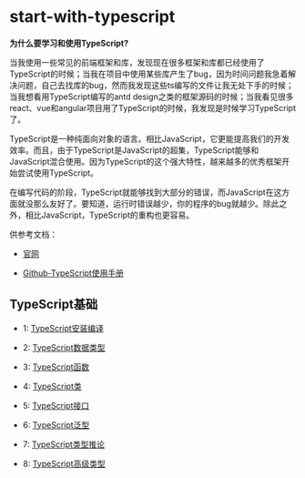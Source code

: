 # start-with-typescript

**为什么要学习和使用TypeScript?**

当我使用一些常见的前端框架和库，发现现在很多框架和库都已经使用了TypeScript的时候；当我在项目中使用某些库产生了bug，因为时间问题我急着解决问题，自己去找库的bug，然而我发现这些ts编写的文件让我无处下手的时候；当我想看用TypeScript编写的antd design之类的框架源码的时候；当我看见很多react、vue和angular项目用了TypeScript的时候，我发现是时候学习TypeScript了。

TypeScript是一种纯面向对象的语言。相比JavaScript，它更能提高我们的开发效率。而且，由于TypeScript是JavaScript的超集，TypeScript能够和JavaScript混合使用。因为TypeScript的这个强大特性，越来越多的优秀框架开始尝试使用TypeScript。

在编写代码的阶段，TypeScript就能够找到大部分的错误，而JavaScript在这方面就没那么友好了。要知道，运行时错误越少，你的程序的bug就越少。除此之外，相比JavaScript，TypeScript的重构也更容易。

供参考文档：

* [官网](https://www.tslang.cn/docs/home.html)

* [Github-TypeScript使用手册](https://github.com/zhongsp/TypeScript)

## TypeScript基础

* 1: [TypeScript安装编译](./1.TypeScript安装编译/)

* 2: [TypeScript数据类型](./2.TypeScript数据类型/)

* 3: [TypeScript函数](./3.TypeScript函数/)

* 4: [TypeScript类](./4.TypeScript类/)

* 5: [TypeScript接口](./5.TypeScript接口/)

* 6: [TypeScript泛型](./6.TypeScript泛型/)

* 7: [TypeScript类型推论](./7.TypeScript类型推论/)

* 8: [TypeScript高级类型](./8.TypeScript高级类型/)